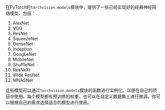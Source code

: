 在PyTorch的`torchvision.models`模块中，提供了一些已经实现好的经典神经网络模型，包括：

1.  AlexNet
2.  VGG
3.  ResNet
4.  SqueezeNet
5.  DenseNet
6.  Inception
7.  GoogLeNet
8.  MobileNet
9.  ShuffleNet
10.  ResNeXt
11.  Wide ResNet
12.  MNASNet

这些模型可以通过`torchvision.models`模块的函数进行实例化，以便在自己的项目中使用。每个模型都有预训练的权重，也可以在自定义数据集上进行微调。你可以根据自己的需求选择适合的模型进行使用。